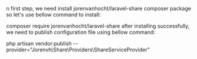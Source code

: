 n first step, we need install jorenvanhocht/laravel-share composer package so let's use bellow command to install:

composer require jorenvanhocht/laravel-share
after installing successfully, we need to publish configuration file using bellow command:

php artisan vendor:publish --provider="Jorenvh\Share\Providers\ShareServiceProvider"
